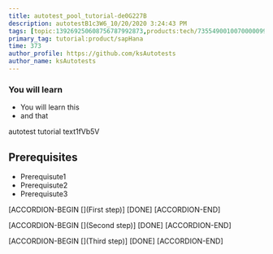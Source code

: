 ```yaml
---
title: autotest_pool_tutorial-de0G227B
description: autotestB1c3W6_10/20/2020 3:24:43 PM
tags: [topic:139269250608756787992873,products:tech/73554900100700000996,tutorial:experience/advanced]
primary_tag: tutorial:product/sapHana
time: 373
author_profile: https://github.com/ksAutotests
author_name: ksAutotests
---
```

### You will learn
- You will learn this
- and that

autotest tutorial text1fVb5V

## Prerequisites
- Prerequisute1
- Prerequisute2
- Prerequisute3

[ACCORDION-BEGIN [](First step)]
[DONE]
[ACCORDION-END]

[ACCORDION-BEGIN [](Second step)]
[DONE]
[ACCORDION-END]

[ACCORDION-BEGIN [](Third step)]
[DONE]
[ACCORDION-END]

